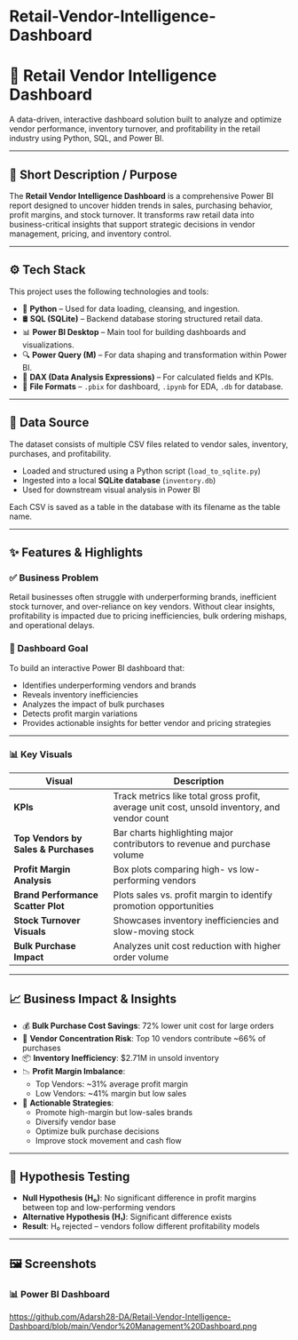# Retail-Vendor-Intelligence-Dashboard
# 🛒 Retail Vendor Intelligence Dashboard

A data-driven, interactive dashboard solution built to analyze and optimize vendor performance, inventory turnover, and profitability in the retail industry using Python, SQL, and Power BI.

---

## 📝 Short Description / Purpose

The **Retail Vendor Intelligence Dashboard** is a comprehensive Power BI report designed to uncover hidden trends in sales, purchasing behavior, profit margins, and stock turnover. It transforms raw retail data into business-critical insights that support strategic decisions in vendor management, pricing, and inventory control.

---

## ⚙️ Tech Stack

This project uses the following technologies and tools:

- 🐍 **Python** – Used for data loading, cleansing, and ingestion.
- 🛢️ **SQL (SQLite)** – Backend database storing structured retail data.
- 📊 **Power BI Desktop** – Main tool for building dashboards and visualizations.
- 🔍 **Power Query (M)** – For data shaping and transformation within Power BI.
- 🧮 **DAX (Data Analysis Expressions)** – For calculated fields and KPIs.
- 💾 **File Formats** – `.pbix` for dashboard, `.ipynb` for EDA, `.db` for database.

---

## 📂 Data Source

The dataset consists of multiple CSV files related to vendor sales, inventory, purchases, and profitability.

- Loaded and structured using a Python script (`load_to_sqlite.py`)
- Ingested into a local **SQLite database** (`inventory.db`)
- Used for downstream visual analysis in Power BI

Each CSV is saved as a table in the database with its filename as the table name.

---

## ✨ Features & Highlights

### ✅ Business Problem

Retail businesses often struggle with underperforming brands, inefficient stock turnover, and over-reliance on key vendors. Without clear insights, profitability is impacted due to pricing inefficiencies, bulk ordering mishaps, and operational delays.

### 🎯 Dashboard Goal

To build an interactive Power BI dashboard that:

- Identifies underperforming vendors and brands
- Reveals inventory inefficiencies
- Analyzes the impact of bulk purchases
- Detects profit margin variations
- Provides actionable insights for better vendor and pricing strategies

---

### 📊 Key Visuals

| Visual | Description |
|--------|-------------|
| **KPIs** | Track metrics like total gross profit, average unit cost, unsold inventory, and vendor count |
| **Top Vendors by Sales & Purchases** | Bar charts highlighting major contributors to revenue and purchase volume |
| **Profit Margin Analysis** | Box plots comparing high- vs low-performing vendors |
| **Brand Performance Scatter Plot** | Plots sales vs. profit margin to identify promotion opportunities |
| **Stock Turnover Visuals** | Showcases inventory inefficiencies and slow-moving stock |
| **Bulk Purchase Impact** | Analyzes unit cost reduction with higher order volume |

---

## 📈 Business Impact & Insights

- 💰 **Bulk Purchase Cost Savings**: 72% lower unit cost for large orders
- 🧾 **Vendor Concentration Risk**: Top 10 vendors contribute ~66% of purchases
- 📦 **Inventory Inefficiency**: $2.71M in unsold inventory
- 📉 **Profit Margin Imbalance**:
  - Top Vendors: ~31% average profit margin
  - Low Vendors: ~41% margin but low sales
- 📌 **Actionable Strategies**:
  - Promote high-margin but low-sales brands
  - Diversify vendor base
  - Optimize bulk purchase decisions
  - Improve stock movement and cash flow

---

## 🧪 Hypothesis Testing

- **Null Hypothesis (H₀)**: No significant difference in profit margins between top and low-performing vendors
- **Alternative Hypothesis (H₁)**: Significant difference exists
- **Result**: H₀ rejected – vendors follow different profitability models

---

## 🖼️ Screenshots

### 📊 Power BI Dashboard
https://github.com/Adarsh28-DA/Retail-Vendor-Intelligence-Dashboard/blob/main/Vendor%20Management%20Dashboard.png

